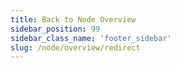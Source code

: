 ```yaml
---
title: Back to Node Overview
sidebar_position: 99
sidebar_class_name: 'footer_sidebar'
slug: /node/overview/redirect
---
```

